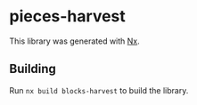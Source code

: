 # pieces-harvest

This library was generated with [Nx](https://nx.dev).

## Building

Run `nx build blocks-harvest` to build the library.
